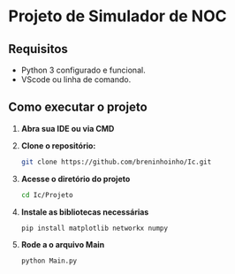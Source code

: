 # Projeto de Simulador de NOC 

## Requisitos

- Python 3 configurado e funcional.
- VScode ou linha de comando.

## Como executar o projeto

1. **Abra sua IDE ou via CMD**

2. **Clone o repositório:**
   ```bash
   git clone https://github.com/breninhoinho/Ic.git
3. **Acesse o diretório do projeto**
   ```bash
   cd Ic/Projeto
4. **Instale as bibliotecas necessárias**
   ```bash
   pip install matplotlib networkx numpy

6. **Rode a o arquivo Main**
   ```bash
   python Main.py
   

